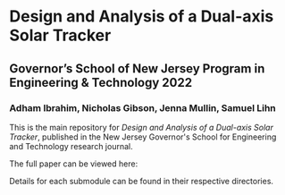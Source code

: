 # Design and Analysis of a Dual-axis Solar Tracker

## Governor’s School of New Jersey Program in Engineering & Technology 2022

### Adham Ibrahim, Nicholas Gibson, Jenna Mullin, Samuel Lihn

This is the main repository for *Design and Analysis of a Dual-axis Solar Tracker*, published in the New Jersey
Governor's School for Engineering and Technology research journal.

The full paper can be viewed here:

Details for each submodule can be found in their respective directories.



